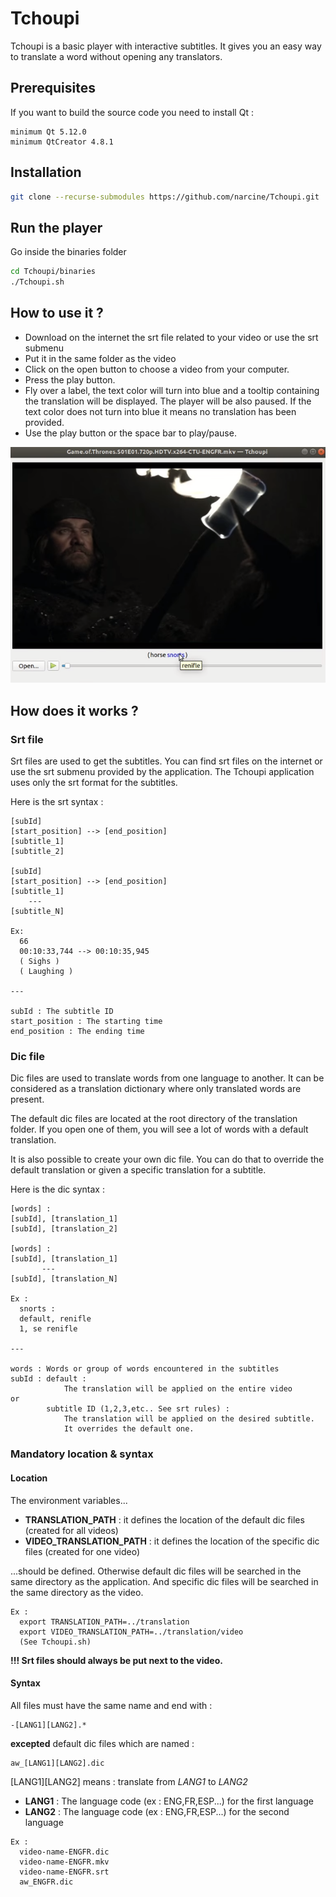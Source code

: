 # Tchoupi
Tchoupi is a basic player with interactive subtitles. It gives you an easy way to translate a word without opening any translators.

## Prerequisites
If you want to build the source code you need to install Qt :

```
minimum Qt 5.12.0
minimum QtCreator 4.8.1
```

## Installation

```bash
git clone --recurse-submodules https://github.com/narcine/Tchoupi.git
```
## Run the player
Go inside the binaries folder

```bash
cd Tchoupi/binaries
./Tchoupi.sh
```
## How to use it ?

- Download on the internet the srt file related to your video or use the srt submenu
- Put it in the same folder as the video
- Click on the open button to choose a video from your computer.
- Press the play button.
- Fly over a label, the text color will turn into blue and a tooltip containing the translation will be displayed.
The player will be also paused. If the text color does not turn into blue it means no translation has been provided.
- Use the play button or the space bar to play/pause.
 
![](Tchoupi/data/images/translation_example_1.png)

## How does it works ?

### Srt file

Srt files are used to get the subtitles. You can find srt files on the internet or use the srt submenu provided by the application.
The Tchoupi application uses only the srt format for the subtitles.

Here is the srt syntax :
```
[subId]
[start_position] --> [end_position]
[subtitle_1]
[subtitle_2]

[subId]
[start_position] --> [end_position]
[subtitle_1]
    ---
[subtitle_N]

Ex:
  66
  00:10:33,744 --> 00:10:35,945
  ( Sighs )
  ( Laughing )
  
---

subId : The subtitle ID
start_position : The starting time
end_position : The ending time
```
### Dic file

Dic files are used to translate words from one language to another. It can be considered as a translation dictionary where only translated words are present.

The default dic files are located at the root directory of the translation folder. If you open one of them, you will see a lot of words with a default translation.

It is also possible to create your own dic file. You can do that to override the default translation or given a specific translation for a subtitle.

Here is the dic syntax :

```
[words] :
[subId], [translation_1]
[subId], [translation_2]

[words] :
[subId], [translation_1]
       ---
[subId], [translation_N]

Ex :
  snorts :
  default, renifle
  1, se renifle

---

words : Words or group of words encountered in the subtitles          
subId : default :
            The translation will be applied on the entire video
or
        subtitle ID (1,2,3,etc.. See srt rules) :
            The translation will be applied on the desired subtitle. 
            It overrides the default one.
```

### Mandatory location & syntax

#### Location

The environment variables...
- **TRANSLATION_PATH** : it defines the location of the default dic files (created for all videos)
- **VIDEO_TRANSLATION_PATH** : it defines the location of the specific dic files (created for one video)

...should be defined. Otherwise default dic files will be searched in the same directory as the application. And specific dic files will be searched in the same directory as the video.

```
Ex :
  export TRANSLATION_PATH=../translation
  export VIDEO_TRANSLATION_PATH=../translation/video
  (See Tchoupi.sh)
```

**!!! Srt files should always be put next to the video.**

#### Syntax 

All files must have the same name and end with :

```
-[LANG1][LANG2].* 

```

**excepted** default dic files which are named :

```
aw_[LANG1][LANG2].dic

```

[LANG1][LANG2] means : translate from *LANG1* to *LANG2*


- **LANG1** : The language code (ex : ENG,FR,ESP...) for the first language
- **LANG2** : The language code (ex : ENG,FR,ESP...) for the second language

```
Ex :
  video-name-ENGFR.dic
  video-name-ENGFR.mkv
  video-name-ENGFR.srt
  aw_ENGFR.dic
```
